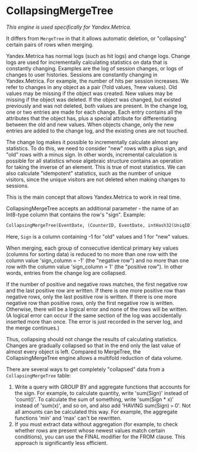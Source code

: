 <a name="table_engine-collapsingmergetree"></a>

# CollapsingMergeTree

*This engine is used specifically for Yandex.Metrica.*

It differs from `MergeTree` in that it allows automatic deletion, or "collapsing" certain pairs of rows when merging.

Yandex.Metrica has normal logs (such as hit logs) and change logs. Change logs are used for incrementally calculating statistics on data that is constantly changing. Examples are the log of session changes, or logs of changes to user histories. Sessions are constantly changing in Yandex.Metrica. For example, the number of hits per session increases. We refer to changes in any object as a pair (?old values, ?new values). Old values may be missing if the object was created. New values may be missing if the object was deleted. If the object was changed, but existed previously and was not deleted, both values are present. In the change log, one or two entries are made for each change. Each entry contains all the attributes that the object has, plus a special attribute for differentiating between the old and new values. When objects change, only the new entries are added to the change log, and the existing ones are not touched.

The change log makes it possible to incrementally calculate almost any statistics. To do this, we need to consider "new" rows with a plus sign, and "old" rows with a minus sign. In other words, incremental calculation is possible for all statistics whose algebraic structure contains an operation for taking the inverse of an element. This is true of most statistics. We can also calculate "idempotent" statistics, such as the number of unique visitors, since the unique visitors are not deleted when making changes to sessions.

This is the main concept that allows Yandex.Metrica to work in real time.

CollapsingMergeTree accepts an additional parameter - the name of an Int8-type column that contains the row's "sign". Example:

```sql
CollapsingMergeTree(EventDate, (CounterID, EventDate, intHash32(UniqID), VisitID), 8192, Sign)
```

Here, `Sign` is a column containing -1 for "old" values and 1 for "new" values.

When merging, each group of consecutive identical primary key values (columns for sorting data) is reduced to no more than one row with the column value 'sign_column = -1' (the "negative row") and no more than one row with the column value 'sign_column = 1' (the "positive row"). In other words, entries from the change log are collapsed.

If the number of positive and negative rows matches, the first negative row and the last positive row are written.
If there is one more positive row than negative rows, only the last positive row is written.
If there is one more negative row than positive rows, only the first negative row is written.
Otherwise, there will be a logical error and none of the rows will be written. (A logical error can occur if the same section of the log was accidentally inserted more than once. The error is just recorded in the server log, and the merge continues.)

Thus, collapsing should not change the results of calculating statistics.
Changes are gradually collapsed so that in the end only the last value of almost every object is left.
Compared to MergeTree, the CollapsingMergeTree engine allows a multifold reduction of data volume.

There are several ways to get completely "collapsed" data from a `CollapsingMergeTree` table:

1. Write a query with GROUP BY and aggregate functions that accounts for the sign. For example, to calculate quantity, write 'sum(Sign)' instead of 'count()'. To calculate the sum of something, write 'sum(Sign * x)' instead of 'sum(x)', and so on, and also add 'HAVING sum(Sign) `>` 0'. Not all amounts can be calculated this way. For example, the aggregate functions 'min' and 'max' can't be rewritten.
2. If you must extract data without aggregation (for example, to check whether rows are present whose newest values match certain conditions), you can use the FINAL modifier for the FROM clause. This approach is significantly less efficient.

